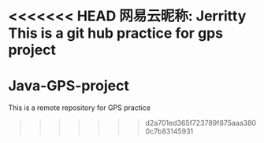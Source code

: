 <<<<<<< HEAD
网易云昵称: Jerritty
This is a git hub practice for gps project
=======
# Java-GPS-project
This is a remote repository for GPS practice
>>>>>>> d2a701ed365f723789f875aaa3800c7b83145931
